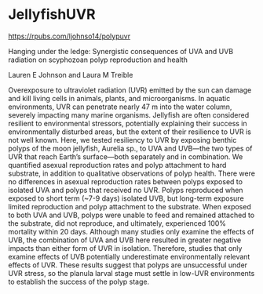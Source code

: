 # JellyfishUVR

https://rpubs.com/ljohnso14/polypuvr

Hanging under the ledge: Synergistic consequences of UVA and UVB radiation on scyphozoan polyp reproduction and health


Lauren E Johnson and Laura M Treible 


Overexposure to ultraviolet radiation (UVR) emitted by the sun can damage and kill living cells in animals, plants, and microorganisms. In aquatic environments, UVR can penetrate nearly 47 m into the water column, severely impacting many marine organisms. Jellyfish are often considered resilient to environmental stressors, potentially explaining their success in environmentally disturbed areas, but the extent of their resilience to UVR is not well known. Here, we tested resiliency to UVR by exposing benthic polyps of the moon jellyfish, Aurelia sp., to UVA and UVB—the two types of UVR that reach Earth’s surface—both separately and in combination. We quantified asexual reproduction rates and polyp attachment to hard substrate, in addition to qualitative observations of polyp health. There were no differences in asexual reproduction rates between polyps exposed to isolated UVA and polyps that received no UVR. Polyps reproduced when exposed to short term (~7-9 days) isolated UVB, but long-term exposure limited reproduction and polyp attachment to the substrate. When exposed to both UVA and UVB, polyps were unable to feed and remained attached to the substrate, did not reproduce, and ultimately, experienced 100% mortality within 20 days. Although many studies only examine the effects of UVB, the combination of UVA and UVB here resulted in greater negative impacts than either form of UVR in isolation. Therefore, studies that only examine effects of UVB potentially underestimate environmentally relevant effects of UVR. These results suggest that polyps are unsuccessful under UVR stress, so the planula larval stage must settle in low-UVR environments to establish the success of the polyp stage.
